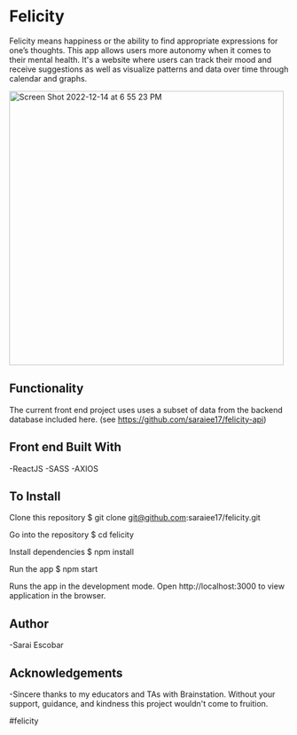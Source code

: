 # Felicity

Felicity means happiness or the ability to find appropriate expressions for one’s thoughts. This app allows users more autonomy when it comes to their mental health. It's a website where users can track their mood and receive suggestions as well as visualize patterns and data over time through calendar and graphs.

<img width="495" alt="Screen Shot 2022-12-14 at 6 55 23 PM" src="https://user-images.githubusercontent.com/104605078/207760352-306ba8ac-2ef7-4bbe-a991-7a8adb74f95a.png">

## Functionality

The current front end project uses uses a subset of data from the backend database included here. (see https://github.com/saraiee17/felicity-api)

## Front end Built With
-ReactJS
-SASS
-AXIOS

## To Install

Clone this repository
$ git clone git@github.com:saraiee17/felicity.git

Go into the repository
$ cd felicity

Install dependencies
$ npm install

Run the app
$ npm start

Runs the app in the development mode. Open http://localhost:3000 to view application in the browser.


## Author
-Sarai Escobar

## Acknowledgements
-Sincere thanks to my educators and TAs with Brainstation. Without your support, guidance, and kindness this project wouldn't come to fruition. 

#felicity

